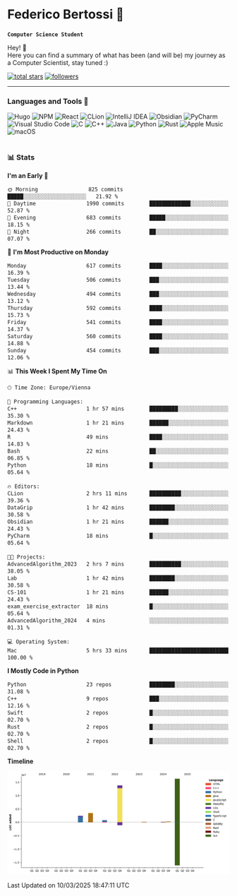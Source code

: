 # Federico Bertossi 🚀

**`Computer Science Student`**

[//]: # (Thanks to @ForrestKnight for the inspiration.)

<!-- TODO: Insert a banner image -->

Hey! 👋</br>
Here you can find a summary of what has been (and will be) my journey as a Computer Scientist, stay tuned :)

   <p>
      <a href="https://github.com/mrBymax?tab=repositories&sort=stargazers">
         <img alt="total stars" title="Total stars on GitHub" src="https://custom-icon-badges.demolab.com/github/stars/mrBymax?color=55960c&style=for-the-badge&labelColor=488207&logo=star"/></a>
<a href="https://github.com/mrBymax?tab=followers">
         <img alt="followers" title="Follow me on Github" src="https://custom-icon-badges.demolab.com/github/followers/mrBymax?color=236ad3&labelColor=1155ba&style=for-the-badge&logo=person-add&label=Follow&logoColor=white"/></a>
   </p>

---

<!-- TODO: Insert a GIF -->
### Languages and Tools 🧰

<!-- TODO: Change it with shields -->
![Hugo](https://img.shields.io/badge/Hugo-black.svg?style=for-the-badge&logo=Hugo)
![NPM](https://img.shields.io/badge/NPM-%23CB3837.svg?style=for-the-badge&logo=npm&logoColor=white)
![React](https://img.shields.io/badge/react-%2320232a.svg?style=for-the-badge&logo=react&logoColor=%2361DAFB)
![CLion](https://img.shields.io/badge/CLion-black?style=for-the-badge&logo=clion&logoColor=white)
![IntelliJ IDEA](https://img.shields.io/badge/IntelliJIDEA-000000.svg?style=for-the-badge&logo=intellij-idea&logoColor=white)
![Obsidian](https://img.shields.io/badge/Obsidian-%23483699.svg?style=for-the-badge&logo=obsidian&logoColor=white)
![PyCharm](https://img.shields.io/badge/pycharm-143?style=for-the-badge&logo=pycharm&logoColor=black&color=black&labelColor=green)
![Visual Studio Code](https://img.shields.io/badge/Visual%20Studio%20Code-0078d7.svg?style=for-the-badge&logo=visual-studio-code&logoColor=white)
![C](https://img.shields.io/badge/c-%2300599C.svg?style=for-the-badge&logo=c&logoColor=white)
![C++](https://img.shields.io/badge/c++-%2300599C.svg?style=for-the-badge&logo=c%2B%2B&logoColor=white)
![Java](https://img.shields.io/badge/java-%23ED8B00.svg?style=for-the-badge&logo=openjdk&logoColor=white)
![Python](https://img.shields.io/badge/python-3670A0?style=for-the-badge&logo=python&logoColor=ffdd54)
![Rust](https://img.shields.io/badge/Rust-000000?logo=Rust&logoColor=white)
![Apple Music](https://img.shields.io/badge/Apple_Music-9933CC?style=for-the-badge&logo=apple-music&logoColor=white)
![macOS](https://img.shields.io/badge/mac%20os-000000?style=for-the-badge&logo=macos&logoColor=F0F0F0)


#

### 📊 Stats

<!-- ![My GitHub stats](https://github-readme-stats.vercel.app/api?username=mrBymax&show_icons=true&theme=dracula) -->


<!--START_SECTION:waka-->
**I'm an Early 🐤** 

```text
🌞 Morning                825 commits         █████░░░░░░░░░░░░░░░░░░░░   21.92 % 
🌆 Daytime                1990 commits        █████████████░░░░░░░░░░░░   52.87 % 
🌃 Evening                683 commits         █████░░░░░░░░░░░░░░░░░░░░   18.15 % 
🌙 Night                  266 commits         ██░░░░░░░░░░░░░░░░░░░░░░░   07.07 % 
```
📅 **I'm Most Productive on Monday** 

```text
Monday                   617 commits         ████░░░░░░░░░░░░░░░░░░░░░   16.39 % 
Tuesday                  506 commits         ███░░░░░░░░░░░░░░░░░░░░░░   13.44 % 
Wednesday                494 commits         ███░░░░░░░░░░░░░░░░░░░░░░   13.12 % 
Thursday                 592 commits         ████░░░░░░░░░░░░░░░░░░░░░   15.73 % 
Friday                   541 commits         ████░░░░░░░░░░░░░░░░░░░░░   14.37 % 
Saturday                 560 commits         ████░░░░░░░░░░░░░░░░░░░░░   14.88 % 
Sunday                   454 commits         ███░░░░░░░░░░░░░░░░░░░░░░   12.06 % 
```


📊 **This Week I Spent My Time On** 

```text
🕑︎ Time Zone: Europe/Vienna

💬 Programming Languages: 
C++                      1 hr 57 mins        █████████░░░░░░░░░░░░░░░░   35.30 % 
Markdown                 1 hr 21 mins        ██████░░░░░░░░░░░░░░░░░░░   24.43 % 
R                        49 mins             ████░░░░░░░░░░░░░░░░░░░░░   14.83 % 
Bash                     22 mins             ██░░░░░░░░░░░░░░░░░░░░░░░   06.85 % 
Python                   18 mins             █░░░░░░░░░░░░░░░░░░░░░░░░   05.64 % 

🔥 Editors: 
CLion                    2 hrs 11 mins       ██████████░░░░░░░░░░░░░░░   39.36 % 
DataGrip                 1 hr 42 mins        ████████░░░░░░░░░░░░░░░░░   30.58 % 
Obsidian                 1 hr 21 mins        ██████░░░░░░░░░░░░░░░░░░░   24.43 % 
PyCharm                  18 mins             █░░░░░░░░░░░░░░░░░░░░░░░░   05.64 % 

🐱‍💻 Projects: 
AdvancedAlgorithm_2023   2 hrs 7 mins        ██████████░░░░░░░░░░░░░░░   38.05 % 
Lab                      1 hr 42 mins        ████████░░░░░░░░░░░░░░░░░   30.58 % 
CS-101                   1 hr 21 mins        ██████░░░░░░░░░░░░░░░░░░░   24.43 % 
exam_exercise_extractor  18 mins             █░░░░░░░░░░░░░░░░░░░░░░░░   05.64 % 
AdvancedAlgorithm_2024   4 mins              ░░░░░░░░░░░░░░░░░░░░░░░░░   01.31 % 

💻 Operating System: 
Mac                      5 hrs 33 mins       █████████████████████████   100.00 % 
```

**I Mostly Code in Python** 

```text
Python                   23 repos            ████████░░░░░░░░░░░░░░░░░   31.08 % 
C++                      9 repos             ███░░░░░░░░░░░░░░░░░░░░░░   12.16 % 
Swift                    2 repos             █░░░░░░░░░░░░░░░░░░░░░░░░   02.70 % 
Rust                     2 repos             █░░░░░░░░░░░░░░░░░░░░░░░░   02.70 % 
Shell                    2 repos             █░░░░░░░░░░░░░░░░░░░░░░░░   02.70 % 
```



**Timeline**

![Lines of Code chart](https://raw.githubusercontent.com/mrBymax/mrBymax/main/assets/bar_graph.png)


 Last Updated on 10/03/2025 18:47:11 UTC
<!--END_SECTION:waka-->


[linkedin]: https://linkedin.com/federico-bertossi
[website]:  https://www.federicobertossi.com

</details>
